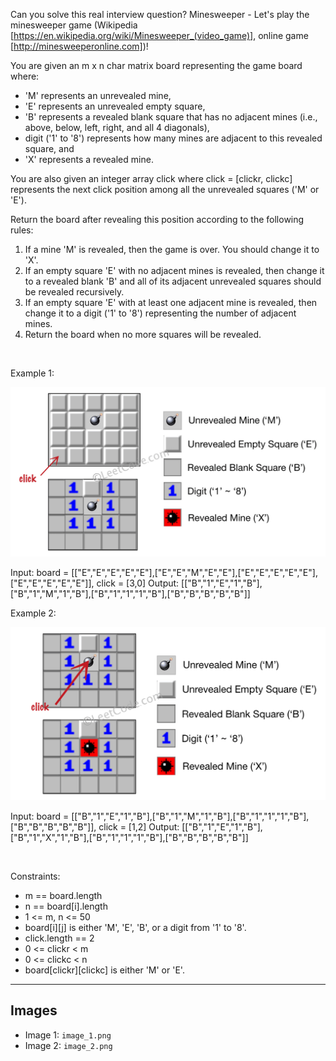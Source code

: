 Can you solve this real interview question? Minesweeper - Let's play the minesweeper game (Wikipedia [https://en.wikipedia.org/wiki/Minesweeper_(video_game)], online game [http://minesweeperonline.com])!

You are given an m x n char matrix board representing the game board where:

 * 'M' represents an unrevealed mine,
 * 'E' represents an unrevealed empty square,
 * 'B' represents a revealed blank square that has no adjacent mines (i.e., above, below, left, right, and all 4 diagonals),
 * digit ('1' to '8') represents how many mines are adjacent to this revealed square, and
 * 'X' represents a revealed mine.

You are also given an integer array click where click = [clickr, clickc] represents the next click position among all the unrevealed squares ('M' or 'E').

Return the board after revealing this position according to the following rules:

 1. If a mine 'M' is revealed, then the game is over. You should change it to 'X'.
 2. If an empty square 'E' with no adjacent mines is revealed, then change it to a revealed blank 'B' and all of its adjacent unrevealed squares should be revealed recursively.
 3. If an empty square 'E' with at least one adjacent mine is revealed, then change it to a digit ('1' to '8') representing the number of adjacent mines.
 4. Return the board when no more squares will be revealed.

 

Example 1:

![Example 1](./image_1.png)


Input: board = [["E","E","E","E","E"],["E","E","M","E","E"],["E","E","E","E","E"],["E","E","E","E","E"]], click = [3,0]
Output: [["B","1","E","1","B"],["B","1","M","1","B"],["B","1","1","1","B"],["B","B","B","B","B"]]


Example 2:

![Example 2](./image_2.png)


Input: board = [["B","1","E","1","B"],["B","1","M","1","B"],["B","1","1","1","B"],["B","B","B","B","B"]], click = [1,2]
Output: [["B","1","E","1","B"],["B","1","X","1","B"],["B","1","1","1","B"],["B","B","B","B","B"]]


 

Constraints:

 * m == board.length
 * n == board[i].length
 * 1 <= m, n <= 50
 * board[i][j] is either 'M', 'E', 'B', or a digit from '1' to '8'.
 * click.length == 2
 * 0 <= clickr < m
 * 0 <= clickc < n
 * board[clickr][clickc] is either 'M' or 'E'.

---

## Images

- Image 1: `image_1.png`
- Image 2: `image_2.png`
